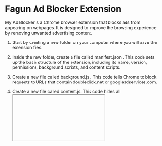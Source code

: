# Fagun Ad Blocker Extension
My Ad Blocker is a Chrome browser extension that blocks ads from appearing on webpages. It is designed to improve the browsing experience by removing unwanted advertising content.

1. Start by creating a new folder on your computer where you will save the extension files.

2. Inside the new folder, create a file called manifest.json . This code sets up the basic structure of the extension, including its name, version, permissions, background scripts, and content scripts.
3. Create a new file called background.js . This code tells Chrome to block requests to URLs that contain doubleclick.net or googleadservices.com.
4. Create a new file called content.js. This code hides all <iframe> and <img> elements on the page.
5. Save all the files and open Chrome.

6. Click the three-dot menu icon in the top-right corner of the browser window, then select "More tools" and "Extensions".

7. Enable "Developer mode" in the top-right corner of the window.

8. Click "Load unpacked" and select the folder where you saved the extension files.

9. The ad blocker extension should now be loaded and active in Chrome.

Note: This is just a basic example of how to create an ad blocker extension. To make a more effective and comprehensive ad blocker, you may need to add more rules to the background.js file and modify the content.js file to target specific ad elements on webpages.





Installation
To install the extension, follow these steps:

Download or clone the repository to your computer.
Open Chrome and navigate to the "Extensions" page (chrome://extensions/).
Enable "Developer mode" in the top-right corner of the window.
Click "Load unpacked" and select the folder where you saved the extension files.
The ad blocker extension should now be loaded and active in Chrome.
Usage
Once the extension is installed and enabled, it will automatically block ads from appearing on webpages. The extension will hide all <iframe> and <img> elements on the page by default.

To customize the ad blocking rules, you can modify the background.js file in the extension folder. This file contains the rules that determine which URLs to block.

Contributing
If you would like to contribute to the development of the ad blocker extension, you can fork the repository and submit a pull request. All contributions are welcome and greatly appreciated.

License
This project is licensed under the MIT License - see the LICENSE file for details.

Contact
If you have any questions or comments about the ad blocker extension, please feel free to contact us at


[Facebook Profile: Mejbaur Bahar Fagun](https://www.facebook.com/mbfagun)

[Facebook Page: Mejbaur Bahar ](https://www.facebook.com/mbf018)

[Twitter: Mejbaur Bahar Fagun (@fagun018) ](https://twitter.com/fagun018)

[Instagram: Mejbaur Bahar Fagun (@fagun018)](https://www.instagram.com/fagun018/)

[LinkedIn: Mejbaur Bahar Fagun | LinkedIn](https://www.linkedin.com/in/mejbaur/)

[Github: fagunti (Mejbaur Bahar Fagun)](https://github.com/fagunti)

[Medium: Mejbaur Bahar Fagun — Medium](https://fagun18.medium.com/)

[Hashnode: Mejbaur Bahar Fagun](https://fagun.hashnode.dev/)

[Youtube: Mejbaur Bahar Fagun ](https://www.youtube.com/channel/UC4Pgj5J2ZUxAVH9iAPfqL5g)


